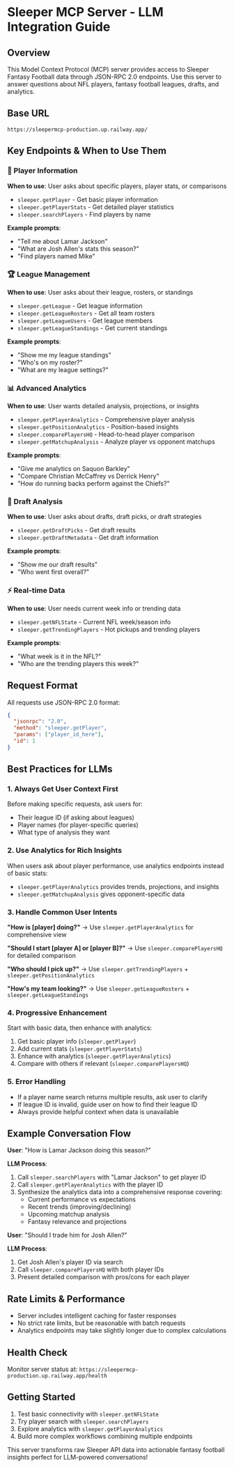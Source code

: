 # Sleeper MCP Server - LLM Integration Guide

## Overview

This Model Context Protocol (MCP) server provides access to Sleeper Fantasy Football data through JSON-RPC 2.0 endpoints. Use this server to answer questions about NFL players, fantasy football leagues, drafts, and analytics.

## Base URL
```
https://sleepermcp-production.up.railway.app/
```

## Key Endpoints & When to Use Them

### 🏈 Player Information
**When to use**: User asks about specific players, player stats, or comparisons

- `sleeper.getPlayer` - Get basic player information
- `sleeper.getPlayerStats` - Get detailed player statistics
- `sleeper.searchPlayers` - Find players by name

**Example prompts**:
- "Tell me about Lamar Jackson"
- "What are Josh Allen's stats this season?"
- "Find players named Mike"

### 🏆 League Management
**When to use**: User asks about their league, rosters, or standings

- `sleeper.getLeague` - Get league information
- `sleeper.getLeagueRosters` - Get all team rosters
- `sleeper.getLeagueUsers` - Get league members
- `sleeper.getLeagueStandings` - Get current standings

**Example prompts**:
- "Show me my league standings"
- "Who's on my roster?"
- "What are my league settings?"

### 📊 Advanced Analytics
**When to use**: User wants detailed analysis, projections, or insights

- `sleeper.getPlayerAnalytics` - Comprehensive player analysis
- `sleeper.getPositionAnalytics` - Position-based insights
- `sleeper.comparePlayersHQ` - Head-to-head player comparison
- `sleeper.getMatchupAnalysis` - Analyze player vs opponent matchups

**Example prompts**:
- "Give me analytics on Saquon Barkley"
- "Compare Christian McCaffrey vs Derrick Henry"
- "How do running backs perform against the Chiefs?"

### 🎯 Draft Analysis
**When to use**: User asks about drafts, draft picks, or draft strategies

- `sleeper.getDraftPicks` - Get draft results
- `sleeper.getDraftMetadata` - Get draft information

**Example prompts**:
- "Show me our draft results"
- "Who went first overall?"

### ⚡ Real-time Data
**When to use**: User needs current week info or trending data

- `sleeper.getNFLState` - Current NFL week/season info
- `sleeper.getTrendingPlayers` - Hot pickups and trending players

**Example prompts**:
- "What week is it in the NFL?"
- "Who are the trending players this week?"

## Request Format

All requests use JSON-RPC 2.0 format:

```json
{
  "jsonrpc": "2.0",
  "method": "sleeper.getPlayer",
  "params": ["player_id_here"],
  "id": 1
}
```

## Best Practices for LLMs

### 1. Always Get User Context First
Before making specific requests, ask users for:
- Their league ID (if asking about leagues)
- Player names (for player-specific queries)
- What type of analysis they want

### 2. Use Analytics for Rich Insights
When users ask about player performance, use analytics endpoints instead of basic stats:
- `sleeper.getPlayerAnalytics` provides trends, projections, and insights
- `sleeper.getMatchupAnalysis` gives opponent-specific data

### 3. Handle Common User Intents

**"How is [player] doing?"**
→ Use `sleeper.getPlayerAnalytics` for comprehensive view

**"Should I start [player A] or [player B]?"** 
→ Use `sleeper.comparePlayersHQ` for detailed comparison

**"Who should I pick up?"**
→ Use `sleeper.getTrendingPlayers` + `sleeper.getPositionAnalytics`

**"How's my team looking?"**
→ Use `sleeper.getLeagueRosters` + `sleeper.getLeagueStandings`

### 4. Progressive Enhancement
Start with basic data, then enhance with analytics:

1. Get basic player info (`sleeper.getPlayer`)
2. Add current stats (`sleeper.getPlayerStats`) 
3. Enhance with analytics (`sleeper.getPlayerAnalytics`)
4. Compare with others if relevant (`sleeper.comparePlayersHQ`)

### 5. Error Handling
- If a player name search returns multiple results, ask user to clarify
- If league ID is invalid, guide user on how to find their league ID
- Always provide helpful context when data is unavailable

## Example Conversation Flow

**User**: "How is Lamar Jackson doing this season?"

**LLM Process**:
1. Call `sleeper.searchPlayers` with "Lamar Jackson" to get player ID
2. Call `sleeper.getPlayerAnalytics` with the player ID
3. Synthesize the analytics data into a comprehensive response covering:
   - Current performance vs expectations
   - Recent trends (improving/declining)
   - Upcoming matchup analysis
   - Fantasy relevance and projections

**User**: "Should I trade him for Josh Allen?"

**LLM Process**:
1. Get Josh Allen's player ID via search
2. Call `sleeper.comparePlayersHQ` with both player IDs
3. Present detailed comparison with pros/cons for each player

## Rate Limits & Performance

- Server includes intelligent caching for faster responses
- No strict rate limits, but be reasonable with batch requests
- Analytics endpoints may take slightly longer due to complex calculations

## Health Check

Monitor server status at: `https://sleepermcp-production.up.railway.app/health`

## Getting Started

1. Test basic connectivity with `sleeper.getNFLState`
2. Try player search with `sleeper.searchPlayers`
3. Explore analytics with `sleeper.getPlayerAnalytics`
4. Build more complex workflows combining multiple endpoints

This server transforms raw Sleeper API data into actionable fantasy football insights perfect for LLM-powered conversations!